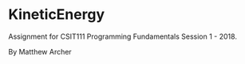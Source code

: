 # KineticEnergy
Assignment for CSIT111 Programming Fundamentals Session 1 - 2018.

By Matthew Archer
